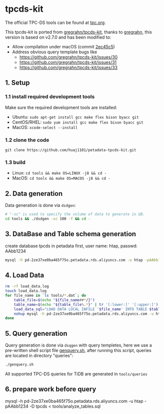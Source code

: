 # tpcds-kit

The official TPC-DS tools can be found at [tpc.org](http://www.tpc.org/tpc_documents_current_versions/current_specifications.asp).

This tpcds-kit is ported from [gregrahn/tpcds-kit](https://github.com/gregrahn/tpcds-kit), thanks to [gregrahn](https://github.com/gregrahn), this version is based on v2.7.0 and has been modified to:
* Allow compilation under macOS (commit [2ec45c5](https://github.com/gregrahn/tpcds-kit/commit/2ec45c5ed97cc860819ee630770231eac738097c))
* Address obvious query template bugs like
  * https://github.com/gregrahn/tpcds-kit/issues/30
  * https://github.com/gregrahn/tpcds-kit/issues/31
  * https://github.com/gregrahn/tpcds-kit/issues/33

## 1. Setup

### 1.1 install required development tools

Make sure the required development tools are installed:

- Ubuntu: `sudo apt-get install gcc make flex bison byacc git`
- CentOS/RHEL: `sudo yum install gcc make flex bison byacc git`
- MacOS: `xcode-select --install`

### 1.2 clone the code

`git clone https://github.com/huaj1101/petadata-tpcds-kit.git`

### 1.3 build

- Linux: `cd tools && make OS=LINUX -j8 && cd -`
- MacOS: `cd tools && make OS=MACOS -j8 && cd -`

## 2. Data generation

Data generation is done via `dsdgen`:
```sh
# "-sc" is used to specify the volume of data to generate in GB.
cd tools && ./dsdgen -sc 100 -f && cd -
```

## 3. DataBase and Table schema generation
create database tpcds in petadata first, user name: htap, passwd: AAbb1234
```sh
mysql -h pd-2ze37xe0ba465f75o.petadata.rds.aliyuncs.com -u htap -pAAbb1234 -D tpcds < tools/tpcds.sql
```


## 4. Load Data
```sh
rm -rf load_data.log
touch load_data.log
for file_name in `ls tools/*.dat`; do
    table_file=$(echo "${file_name##*/}")
    table_name=$(echo "${table_file%.*}" | tr '[:lower:]' '[:upper:]')
    load_data_sql="LOAD DATA LOCAL INFILE '$file_name' INTO TABLE $table_name FIELDS TERMINATED BY '|' LINES TERMINATED BY '\n';"
    nohup mysql -h pd-2ze37xe0ba465f75o.petadata.rds.aliyuncs.com -u htap -pAAbb1234 --local-infile=1 -D tpcds -e "$load_data_sql" >> load_data.log 2>&1 &
done
```

## 5. Query generation

Query generation is done via `dsqgen` with query templetes, here we use a pre-written shell script file [genquery.sh](./genquery.sh), after running this script, queries are located in directory "queries":
```sh
./genquery.sh
```

All supported TPC-DS queries for TiDB are generated in `tools/queries`

## 6. prepare work before query

mysql -h pd-2ze37xe0ba465f75o.petadata.rds.aliyuncs.com -u htap -pAAbb1234 -D tpcds < tools/analyze_tables.sql